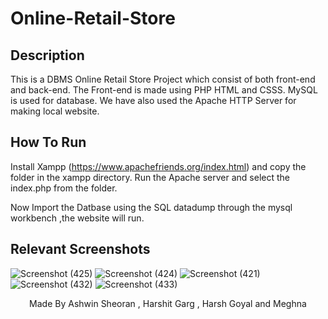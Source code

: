 # Online-Retail-Store

## Description
This is a DBMS Online Retail Store Project which consist of both front-end and back-end.
The Front-end is made using PHP HTML and CSSS. MySQL is used for database. We have also used the Apache HTTP Server for making local website.

## How To Run
Install Xampp (https://www.apachefriends.org/index.html) and copy the folder in the xampp directory. Run the Apache server and select the index.php from the folder.

Now Import the Datbase using the SQL datadump through the mysql workbench ,the website will run.

## Relevant Screenshots
![Screenshot (425)](https://user-images.githubusercontent.com/88393756/170465740-f54e1c8f-f3ec-43d6-be0d-42a58b1b0917.png)
![Screenshot (424)](https://user-images.githubusercontent.com/88393756/170465754-4bb238e2-6547-4f6c-9dc5-31804b7fd988.png)
![Screenshot (421)](https://user-images.githubusercontent.com/88393756/170465774-2806c420-2dd7-4f76-b640-bb6e37c23a9b.png)
![Screenshot (432)](https://user-images.githubusercontent.com/88393756/170465786-2fc72fa0-c801-4f71-b8b6-f24e5940c4dd.png)
![Screenshot (433)](https://user-images.githubusercontent.com/88393756/170465799-9fcf09c5-6fac-4412-8a5e-30f2577b8458.png)

<p align="center">
Made By Ashwin Sheoran , Harshit Garg , Harsh Goyal and Meghna

